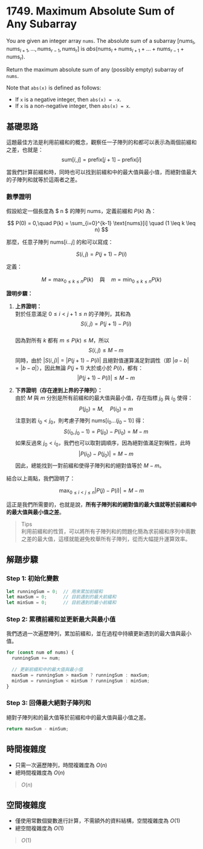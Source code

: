 # 1749. Maximum Absolute Sum of Any Subarray

You are given an integer array `nums`. 
The absolute sum of a subarray $[\text{nums}_l, \text{nums}_{l+1}, ..., \text{nums}_{r-1}, \text{nums}_r]$ is 
$abs(\text{nums}_l + \text{nums}_{l+1} + ... + \text{nums}_{r-1} + \text{nums}_r)$.

Return the maximum absolute sum of any (possibly empty) subarray of `nums`.

Note that `abs(x)` is defined as follows:

- If `x` is a negative integer, then `abs(x) = -x`.
- If `x` is a non-negative integer, then `abs(x) = x`.

## 基礎思路
這題最佳方法是利用前綴和的概念，觀察任一子陣列的和都可以表示為兩個前綴和之差，也就是：  
$$
\text{sum}[i,j] = \text{prefix}[j+1] - \text{prefix}[i]
$$  

當我們計算前綴和時，同時也可以找到前綴和中的最大值與最小值，而絕對值最大的子陣列和就等於這兩者之差。

### 數學證明

假設給定一個長度為 $ n $ 的陣列 $\text{nums}$，定義前綴和 $P(k)$ 為：

$$
P(0) = 0,\quad P(k) = \sum_{i=0}^{k-1} \text{nums}[i] \quad (1 \leq k \leq n)
$$

那麼，任意子陣列 $\text{nums}[i \dots j]$ 的和可以寫成：

$$
S(i, j) = P(j+1) - P(i)
$$

定義：

$$
M = \max_{0 \le k \le n} P(k) \quad \text{與} \quad m = \min_{0 \le k \le n} P(k)
$$

**證明步驟：**

1. **上界證明：**  
   對於任意滿足 $0 \leq i < j+1 \leq n$ 的子陣列，其和為  
   $$
   S(i, j) = P(j+1) - P(i)
   $$  
   因為對所有 $k$ 都有 $m \leq P(k) \leq M$，所以  
   $$
   S(i, j) \leq M - m
   $$
   同時，由於 $|S(i,j)| = |P(j+1) - P(i)|$ 且絕對值運算滿足對調性（即 $|a-b| = |b-a|$），因此無論 $P(j+1)$ 大於或小於 $P(i)$，都有：  
   $$
   |P(j+1) - P(i)| \leq M - m
   $$

2. **下界證明（存在達到上界的子陣列）：**  
   由於 $M$ 與 $m$ 分別是所有前綴和的最大值與最小值，存在指標 $j_0$ 與 $i_0$ 使得：  
   $$
   P(j_0) = M,\quad P(i_0) = m
   $$
   注意到若 $i_0 < j_0$，則考慮子陣列 $\text{nums}[i_0 \dots (j_0 - 1)]$ 得：  
   $$
   S(i_0, j_0-1) = P(j_0) - P(i_0) = M - m
   $$
   如果反過來 $j_0 < i_0$，我們也可以取對調順序，因為絕對值滿足對稱性，此時  
   $$
   |P(i_0) - P(j_0)| = M - m
   $$
   因此，總能找到一對前綴和使得子陣列和的絕對值等於 $M - m$。

結合以上兩點，我們證明了：

$$
\max_{0 \leq i < j \leq n} |P(j) - P(i)| = M - m
$$

這正是我們所需要的，也就是說，**所有子陣列和的絕對值的最大值就等於前綴和中的最大值與最小值之差**。

> Tips  
> 利用前綴和的性質，可以將所有子陣列和的問題化簡為求前綴和序列中兩數之差的最大值，這樣就能避免枚舉所有子陣列，從而大幅提升運算效率。

## 解題步驟

### Step 1: 初始化變數

```typescript
let runningSum = 0;  // 用來累加前綴和
let maxSum = 0;      // 目前遇到的最大前綴和
let minSum = 0;      // 目前遇到的最小前綴和
```

### Step 2: 累積前綴和並更新最大與最小值

我們透過一次遍歷陣列，累加前綴和，並在過程中持續更新遇到的最大值與最小值。

```typescript
for (const num of nums) {
  runningSum += num;    
  
  // 更新前綴和中的最大值與最小值
  maxSum = runningSum > maxSum ? runningSum : maxSum;
  minSum = runningSum < minSum ? runningSum : minSum;
}
```

### Step 3: 回傳最大絕對子陣列和

絕對子陣列和的最大值等於前綴和中的最大值與最小值之差。

```typescript
return maxSum - minSum;
```

## 時間複雜度

- 只需一次遍歷陣列，時間複雜度為 $O(n)$
- 總時間複雜度為 $O(n)$

> $O(n)$

## 空間複雜度
- 僅使用常數個變數進行計算，不需額外的資料結構，空間複雜度為 $O(1)$
- 總空間複雜度為 $O(1)$

> $O(1)$
